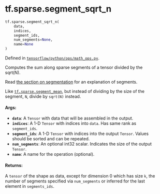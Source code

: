 <div itemscope itemtype="http://developers.google.com/ReferenceObject">
<meta itemprop="name" content="tf.sparse.segment_sqrt_n" />
<meta itemprop="path" content="Stable" />
</div>

# tf.sparse.segment_sqrt_n

``` python
tf.sparse.segment_sqrt_n(
    data,
    indices,
    segment_ids,
    num_segments=None,
    name=None
)
```



Defined in [`tensorflow/python/ops/math_ops.py`](/code/stable/tensorflow/python/ops/math_ops.py).

Computes the sum along sparse segments of a tensor divided by the sqrt(N).

Read [the section on
segmentation](https://tensorflow.org/api_docs/python/tf/math#Segmentation)
for an explanation of segments.

Like <a href="../../tf/sparse/segment_mean.md"><code>tf.sparse.segment_mean</code></a>, but instead of dividing by the size of the
segment, `N`, divide by `sqrt(N)` instead.

#### Args:

* <b>`data`</b>: A `Tensor` with data that will be assembled in the output.
* <b>`indices`</b>: A 1-D `Tensor` with indices into `data`. Has same rank as
    `segment_ids`.
* <b>`segment_ids`</b>: A 1-D `Tensor` with indices into the output `Tensor`. Values
    should be sorted and can be repeated.
* <b>`num_segments`</b>: An optional int32 scalar. Indicates the size of the output
    `Tensor`.
* <b>`name`</b>: A name for the operation (optional).


#### Returns:

A `tensor` of the shape as data, except for dimension 0 which
has size `k`, the number of segments specified via `num_segments` or
inferred for the last element in `segments_ids`.